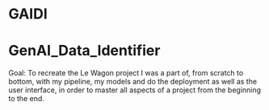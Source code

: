 # GAIDI
# GenAI_Data_Identifier

Goal: To recreate the Le Wagon project I was a part of, from scratch to bottom, with my pipeline, my models and do the deployment as well as the user interface, in order to master all aspects of a project from the beginning to the end.
